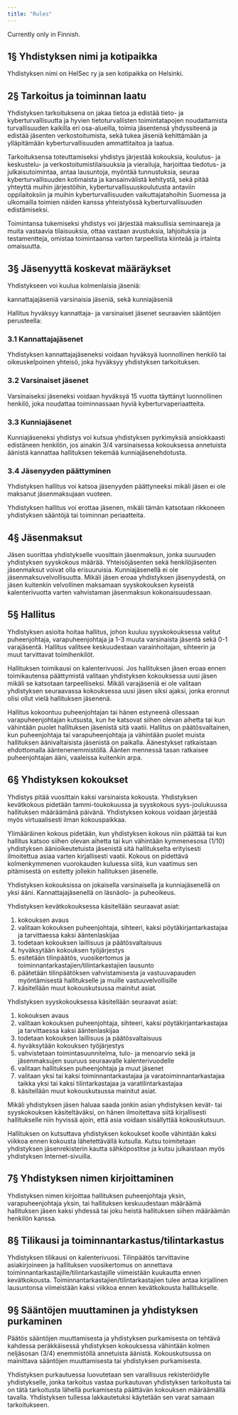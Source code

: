 ```yaml
---
title: "Rules"
---
```


Currently only in Finnish.

## 1§ Yhdistyksen nimi ja kotipaikka

Yhdistyksen nimi on HelSec ry ja sen kotipaikka on Helsinki.

## 2§ Tarkoitus ja toiminnan laatu

Yhdistyksen tarkoituksena on jakaa tietoa ja edistää tieto- ja kyberturvallisuutta ja hyvien tietoturvallisten toimintatapojen noudattamista turvallisuuden kaikilla eri osa-alueilla, toimia jäsentensä yhdyssiteenä ja edistää jäsenten verkostoitumista, sekä tukea jäseniä kehittämään ja ylläpitämään kyberturvallisuuden ammattitaitoa ja laatua.

Tarkoituksensa toteuttamiseksi yhdistys järjestää kokouksia, koulutus- ja keskustelu- ja verkostoitumistilaisuuksia ja vierailuja, harjoittaa tiedotus- ja julkaisutoimintaa, antaa lausuntoja, myöntää tunnustuksia, seuraa kyberturvallisuuden kotimaista ja kansainvälistä kehitystä, sekä pitää yhteyttä muihin järjestöihin, kyberturvallisuuskoulutusta antaviin oppilaitoksiin ja muihin kyberturvallisuuden vaikuttajatahoihin Suomessa ja ulkomailla toimien näiden kanssa yhteistyössä kyberturvallisuuden edistämiseksi.

Toimintansa tukemiseksi yhdistys voi järjestää maksullisia seminaareja ja muita vastaavia tilaisuuksia, ottaa vastaan avustuksia, lahjoituksia ja testamentteja, omistaa toimintaansa varten tarpeellista kiinteää ja irtainta omaisuutta.

## 3§ Jäsenyyttä koskevat määräykset

Yhdistykseen voi kuulua kolmenlaisia jäseniä:

kannattajajäseniä varsinaisia jäseniä, sekä kunniajäseniä

Hallitus hyväksyy kannattaja- ja varsinaiset jäsenet seuraavien sääntöjen perusteella:

### 3.1 Kannattajajäsenet

Yhdistyksen kannattajajäseneksi voidaan hyväksyä luonnollinen henkilö tai oikeuskelpoinen yhteisö, joka hyväksyy yhdistyksen tarkoituksen.

### 3.2 Varsinaiset jäsenet

Varsinaiseksi jäseneksi voidaan hyväksyä 15 vuotta täyttänyt luonnollinen henkilö, joka noudattaa toiminnassaan hyviä kyberturvaperiaatteita.

### 3.3 Kunniajäsenet

Kunniajäseneksi yhdistys voi kutsua yhdistyksen pyrkimyksiä ansiokkaasti edistäneen henkilön, jos ainakin 3/4 varsinaisessa kokouksessa annetuista äänistä kannattaa hallituksen tekemää kunniajäsenehdotusta.

### 3.4 Jäsenyyden päättyminen

Yhdistyksen hallitus voi katsoa jäsenyyden päättyneeksi mikäli jäsen ei ole maksanut jäsenmaksujaan vuoteen.

Yhdistyksen hallitus voi erottaa jäsenen, mikäli tämän katsotaan rikkoneen yhdistyksen sääntöjä tai toiminnan periaatteita.

## 4§ Jäsenmaksut

Jäsen suorittaa yhdistykselle vuosittain jäsenmaksun, jonka suuruuden yhdistyksen syyskokous määrää. Yhteisöjäsenten sekä henkilöjäsenten jäsenmaksut voivat olla erisuuruisia. Kunniajäsenellä ei ole jäsenmaksuvelvollisuutta.
Mikäli jäsen eroaa yhdistyksen jäsenyydestä, on jäsen kuitenkin velvollinen maksamaan syyskokouksen kyseistä kalenterivuotta varten vahvistaman jäsenmaksun kokonaisuudessaan.

## 5§ Hallitus

Yhdistyksen asioita hoitaa hallitus, johon kuuluu syyskokouksessa valitut puheenjohtaja, varapuheenjohtaja ja 1-3 muuta varsinaista jäsentä sekä 0-1 varajäsentä. Hallitus valitsee keskuudestaan varainhoitajan, sihteerin ja muut tarvittavat toimihenkilöt.

Hallituksen toimikausi on kalenterivuosi. Jos hallituksen jäsen eroaa ennen toimikautensa päättymistä valitaan yhdistyksen kokouksessa uusi jäsen mikäli se katsotaan tarpeelliseksi. Mikäli varajäseniä ei ole valitaan yhdistyksen seuraavassa kokouksessa uusi jäsen siksi ajaksi, jonka eronnut olisi ollut vielä hallituksen jäsenenä.

Hallitus kokoontuu puheenjohtajan tai hänen estyneenä ollessaan varapuheenjohtajan kutsusta, kun he katsovat siihen olevan aihetta tai kun vähintään puolet hallituksen jäsenistä sitä vaatii.
Hallitus on päätösvaltainen, kun puheenjohtaja tai varapuheenjohtaja ja vähintään puolet muista hallituksen äänivaltaisista jäsenistä on paikalla. Äänestykset ratkaistaan ehdottomalla ääntenenemmistöllä. Äänten mennessä tasan ratkaisee puheenjohtajan ääni, vaaleissa kuitenkin arpa.

## 6§ Yhdistyksen kokoukset

Yhdistys pitää vuosittain kaksi varsinaista kokousta. Yhdistyksen kevätkokous pidetään tammi-toukokuussa ja syyskokous syys-joulukuussa hallituksen määräämänä päivänä. Yhdistyksen kokous voidaan järjestää myös virtuaalisesti ilman kokouspaikkaa.

Ylimääräinen kokous pidetään, kun yhdistyksen kokous niin päättää tai kun hallitus katsoo siihen olevan aihetta tai kun vähintään kymmenesosa (1/10) yhdistyksen äänioikeutetuista jäsenistä sitä hallitukselta erityisesti ilmoitettua asiaa varten kirjallisesti vaatii. Kokous on pidettävä kolmenkymmenen vuorokauden kuluessa siitä, kun vaatimus sen pitämisestä on esitetty jollekin hallituksen jäsenelle.

Yhdistyksen kokouksissa on jokaisella varsinaisella ja kunniajäsenellä on yksi ääni. Kannattajajäsenellä on läsnäolo- ja puheoikeus.

Yhdistyksen kevätkokouksessa käsitellään seuraavat asiat:

1.  kokouksen avaus
2.  valitaan kokouksen puheenjohtaja, sihteeri, kaksi pöytäkirjantarkastajaa ja tarvittaessa kaksi ääntenlaskijaa
3.  todetaan kokouksen laillisuus ja päätösvaltaisuus
4.  hyväksytään kokouksen työjärjestys
5.  esitetään tilinpäätös, vuosikertomus ja toiminnantarkastajien/tilintarkastajien lausunto
6.  päätetään tilinpäätöksen vahvistamisesta ja vastuuvapauden myöntämisestä hallitukselle ja muille vastuuvelvollisille
7.  käsitellään muut kokouskutsussa mainitut asiat.

Yhdistyksen syyskokouksessa käsitellään seuraavat asiat:

1.  kokouksen avaus
2.  valitaan kokouksen puheenjohtaja, sihteeri, kaksi pöytäkirjantarkastajaa ja tarvittaessa kaksi ääntenlaskijaa
3.  todetaan kokouksen laillisuus ja päätösvaltaisuus
4.  hyväksytään kokouksen työjärjestys
5.  vahvistetaan toimintasuunnitelma, tulo- ja menoarvio sekä ja jäsenmaksujen suuruus seuraavalle kalenterivuodelle
6.  valitaan hallituksen puheenjohtaja ja muut jäsenet
7.  valitaan yksi tai kaksi toiminnantarkastajaa ja varatoiminnantarkastajaa taikka yksi tai kaksi tilintarkastajaa ja varatilintarkastajaa
8.  käsitellään muut kokouskutsussa mainitut asiat.

Mikäli yhdistyksen jäsen haluaa saada jonkin asian yhdistyksen kevät- tai syyskokouksen käsiteltäväksi, on hänen ilmoitettava siitä kirjallisesti hallitukselle niin hyvissä ajoin, että asia voidaan sisällyttää kokouskutsuun.

Hallituksen on kutsuttava yhdistyksen kokoukset koolle vähintään kaksi viikkoa ennen kokousta lähetettävällä kutsulla. Kutsu toimitetaan yhdistyksen jäsenrekisterin kautta sähköpostitse ja kutsu julkaistaan myös yhdistyksen Internet-sivuilla.

## 7§ Yhdistyksen nimen kirjoittaminen

Yhdistyksen nimen kirjoittaa hallituksen puheenjohtaja yksin, varapuheenjohtaja yksin, tai hallituksen keskuudestaan määräämä hallituksen jäsen kaksi yhdessä tai joku heistä hallituksen siihen määräämän henkilön kanssa.

## 8§ Tilikausi ja toiminnantarkastus/tilintarkastus

Yhdistyksen tilikausi on kalenterivuosi. Tilinpäätös tarvittavine asiakirjoineen ja hallituksen vuosikertomus on annettava toiminnantarkastajille/tilintarkastajille viimeistään kuukautta ennen kevätkokousta. Toiminnantarkastajien/tilintarkastajien tulee antaa kirjallinen lausuntonsa viimeistään kaksi viikkoa ennen kevätkokousta hallitukselle.

## 9§ Sääntöjen muuttaminen ja yhdistyksen purkaminen

Päätös sääntöjen muuttamisesta ja yhdistyksen purkamisesta on tehtävä kahdessa peräkkäisessä yhdistyksen kokouksessa vähintään kolmen neljäsosan (3/4) enemmistöllä annetuista äänistä. Kokouskutsussa on mainittava sääntöjen muuttamisesta tai yhdistyksen purkamisesta.

Yhdistyksen purkautuessa luovutetaan sen varallisuus rekisteröidylle yhdistykselle, jonka tarkoitus vastaa purkautuvan yhdistyksen tarkoitusta tai on tätä tarkoitusta lähellä purkamisesta päättävän kokouksen määräämällä tavalla. Yhdistyksen tullessa lakkautetuksi käytetään sen varat samaan tarkoitukseen.
